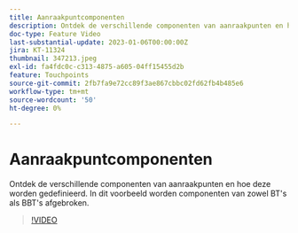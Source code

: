 ```yaml
---
title: Aanraakpuntcomponenten
description: Ontdek de verschillende componenten van aanraakpunten en hoe deze worden gedefinieerd. In dit voorbeeld worden componenten van zowel BT's als BBT's afgebroken.
doc-type: Feature Video
last-substantial-update: 2023-01-06T00:00:00Z
jira: KT-11324
thumbnail: 347213.jpeg
exl-id: fa4fdc0c-c313-4875-a605-04ff15455d2b
feature: Touchpoints
source-git-commit: 2fb7fa9e72cc89f3ae867cbbc02fd62fb4b485e6
workflow-type: tm+mt
source-wordcount: '50'
ht-degree: 0%

---
```


# Aanraakpuntcomponenten

Ontdek de verschillende componenten van aanraakpunten en hoe deze worden gedefinieerd. In dit voorbeeld worden componenten van zowel BT&#39;s als BBT&#39;s afgebroken.

>[!VIDEO](https://video.tv.adobe.com/v/347213/?quality=12&learn=on)
